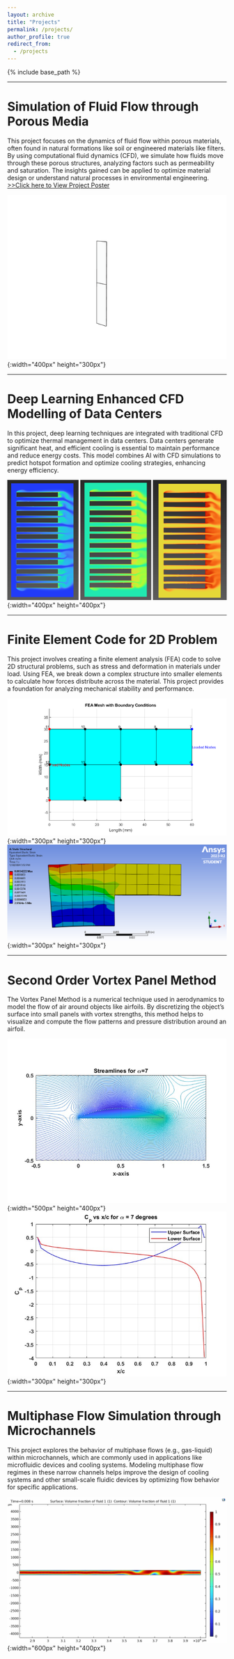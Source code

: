 ```yaml
---
layout: archive
title: "Projects"
permalink: /projects/
author_profile: true
redirect_from:
  - /projects
---
```


{% include base_path %}

---

Simulation of Fluid Flow through Porous Media
======
This project focuses on the dynamics of fluid flow within porous materials, often found in natural formations like soil or engineered materials like filters. By using computational fluid dynamics (CFD), we simulate how fluids move through these porous structures, analyzing factors such as permeability and saturation. The insights gained can be applied to optimize material design or understand natural processes in environmental engineering.
[>>Click here to View Project Poster](/images/projects/final_year_Poster.pdf)

![Fluid Flow through Porous Media](/images/projects/saturation_3D.gif){:width="400px" height="300px"}

---

Deep Learning Enhanced CFD Modelling of Data Centers
======
In this project, deep learning techniques are integrated with traditional CFD to optimize thermal management in data centers. Data centers generate significant heat, and efficient cooling is essential to maintain performance and reduce energy costs. This model combines AI with CFD simulations to predict hotspot formation and optimize cooling strategies, enhancing energy efficiency.

![Datacenter CFD Modelling](/images/projects/datacenters.png){:width="400px" height="400px"}

---

Finite Element Code for 2D Problem
======
This project involves creating a finite element analysis (FEA) code to solve 2D structural problems, such as stress and deformation in materials under load. Using FEA, we break down a complex structure into smaller elements to calculate how forces distribute across the material. This project provides a foundation for analyzing mechanical stability and performance.

![Mesh view of problem](/images/projects/mesh_plot.png){:width="300px" height="300px"} ![Ansys Simulation](/images/projects/Ansys4.PNG){:width="300px" height="300px"}

---

Second Order Vortex Panel Method
======
The Vortex Panel Method is a numerical technique used in aerodynamics to model the flow of air around objects like airfoils. By discretizing the object’s surface into small panels with vortex strengths, this method helps to visualize and compute the flow patterns and pressure distribution around an airfoil.

![Streamlines computed with Vortex Panel Method](/images/projects/Streamlines.jpg){:width="500px" height="400px"} ![Cofficient of Pressure](/images/projects/Cofficient_Pressure.jpg){:width="300px" height="300px"}

---

Multiphase Flow Simulation through Microchannels
======
This project explores the behavior of multiphase flows (e.g., gas-liquid) within microchannels, which are commonly used in applications like microfluidic devices and cooling systems. Modeling multiphase flow regimes in these narrow channels helps improve the design of cooling systems and other small-scale fluidic devices by optimizing flow behavior for specific applications.

![Flow Regimes in Microchannel](/images/projects/Volume_Fraction_later_part.gif){:width="600px" height="400px"}


